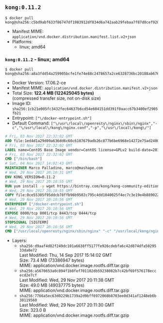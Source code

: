 ## `kong:0.11.2`

```console
$ docker pull kong@sha256:c5bd9abf633f86747df1983912df834d6a742aab29febaa7f87d0cef920cd4f7
```

-	Manifest MIME: `application/vnd.docker.distribution.manifest.list.v2+json`
-	Platforms:
	-	linux; amd64

### `kong:0.11.2` - linux; amd64

```console
$ docker pull kong@sha256:a8a3fdd54a259905bcfe1fe74e88c2478657a2ce6328736bc20188ab67683e71
```

-	Docker Version: 17.06.2-ce
-	Manifest MIME: `application/vnd.docker.distribution.manifest.v2+json`
-	Total Size: **122.4 MB (122425045 bytes)**  
	(compressed transfer size, not on-disk size)
-	Image ID: `sha256:1cb21e005fc3432fec64637b6cd54e604151dd391f0aacc67b3400ef2905fb21`
-	Entrypoint: `["\/docker-entrypoint.sh"]`
-	Default Command: `["\/usr\/local\/openresty\/nginx\/sbin\/nginx","-c","\/usr\/local\/kong\/nginx.conf","-p","\/usr\/local\/kong\/"]`

```dockerfile
# Fri, 03 Nov 2017 22:32:02 GMT
ADD file:1ed4d1a29d09a636dd6c60c6187679adb26c877b6be6968e14272e75ad240073 in / 
# Fri, 03 Nov 2017 22:32:02 GMT
LABEL name=CentOS Base Image vendor=CentOS license=GPLv2 build-date=20170911
# Fri, 03 Nov 2017 22:32:02 GMT
CMD ["/bin/bash"]
# Sat, 04 Nov 2017 14:02:43 GMT
MAINTAINER Marco Palladino, marco@mashape.com
# Wed, 29 Nov 2017 20:10:31 GMT
ENV KONG_VERSION=0.11.2
# Wed, 29 Nov 2017 20:10:55 GMT
RUN yum install -y wget https://bintray.com/kong/kong-community-edition-rpm/download_file?file_path=dists%2Fkong-community-edition-$KONG_VERSION.el7.noarch.rpm &&     yum clean all
# Wed, 29 Nov 2017 20:10:55 GMT
COPY file:0ce55305f95ddcb78ffb96b9502c795c4dd1040025f4ec7c3e19e4b889022b90 in /docker-entrypoint.sh 
# Wed, 29 Nov 2017 20:10:56 GMT
ENTRYPOINT ["/docker-entrypoint.sh"]
# Wed, 29 Nov 2017 20:10:56 GMT
EXPOSE 8000/tcp 8001/tcp 8443/tcp 8444/tcp
# Wed, 29 Nov 2017 20:10:56 GMT
STOPSIGNAL [SIGTERM]
# Wed, 29 Nov 2017 20:10:56 GMT
CMD ["/usr/local/openresty/nginx/sbin/nginx" "-c" "/usr/local/kong/nginx.conf" "-p" "/usr/local/kong/"]
```

-	Layers:
	-	`sha256:d9aaf4d82f249dc101a6638ff5177fe926cdebfa6c42d874dfa5029533da0e72`  
		Last Modified: Thu, 14 Sep 2017 15:14:02 GMT  
		Size: 73.4 MB (73386947 bytes)  
		MIME: application/vnd.docker.image.rootfs.diff.tar.gzip
	-	`sha256:a5670653a0c894f1b8fef701102db59238082b7c42bf69f576178eccecd2e7cf`  
		Last Modified: Wed, 29 Nov 2017 20:11:38 GMT  
		Size: 49.0 MB (49037775 bytes)  
		MIME: application/vnd.docker.image.rootfs.diff.tar.gzip
	-	`sha256:7766a5ec63d0229b1739a2d9bff6972060b8703ee0d341af1248eb6b38119560`  
		Last Modified: Wed, 29 Nov 2017 20:11:30 GMT  
		Size: 323.0 B  
		MIME: application/vnd.docker.image.rootfs.diff.tar.gzip
